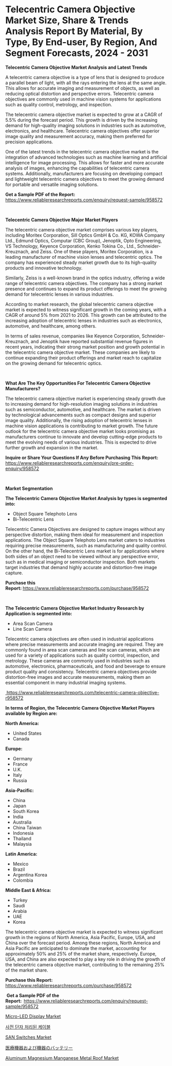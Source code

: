 <p><h1>Telecentric Camera Objective Market Size, Share & Trends Analysis Report By Material, By Type, By End-user, By Region, And Segment Forecasts, 2024 - 2031</h1></p><p><strong>Telecentric Camera Objective Market Analysis and Latest Trends</strong></p>
<p><p>A telecentric camera objective is a type of lens that is designed to produce a parallel beam of light, with all the rays entering the lens at the same angle. This allows for accurate imaging and measurement of objects, as well as reducing optical distortion and perspective errors. Telecentric camera objectives are commonly used in machine vision systems for applications such as quality control, metrology, and inspection.</p><p>The telecentric camera objective market is expected to grow at a CAGR of 5.5% during the forecast period. This growth is driven by the increasing demand for high-quality imaging solutions in industries such as automotive, electronics, and healthcare. Telecentric camera objectives offer superior image quality and measurement accuracy, making them preferred for precision applications.</p><p>One of the latest trends in the telecentric camera objective market is the integration of advanced technologies such as machine learning and artificial intelligence for image processing. This allows for faster and more accurate analysis of images, enhancing the capabilities of telecentric camera systems. Additionally, manufacturers are focusing on developing compact and lightweight telecentric camera objectives to meet the growing demand for portable and versatile imaging solutions.</p></p>
<p><strong>Get a Sample PDF of the Report:&nbsp;</strong> <a href="https://www.reliableresearchreports.com/enquiry/request-sample/958572">https://www.reliableresearchreports.com/enquiry/request-sample/958572</a></p>
<p>&nbsp;</p>
<p><strong>Telecentric Camera Objective Major Market Players</strong></p>
<p><p>The telecentric camera objective market comprises various key players, including Moritex Corporation, Sill Optics GmbH & Co. KG, KOWA Company Ltd., Edmund Optics, Computar (CBC Group), Jenoptik, Opto Engineering, VS Technology, Keyence Corporation, Kenko Tokina Co., Ltd., Schneider-Kreuznach, and Zeiss. One of these players, Moritex Corporation, is a leading manufacturer of machine vision lenses and telecentric optics. The company has experienced steady market growth due to its high-quality products and innovative technology. </p><p>Similarly, Zeiss is a well-known brand in the optics industry, offering a wide range of telecentric camera objectives. The company has a strong market presence and continues to expand its product offerings to meet the growing demand for telecentric lenses in various industries. </p><p>According to market research, the global telecentric camera objective market is expected to witness significant growth in the coming years, with a CAGR of around 5% from 2021 to 2026. This growth can be attributed to the increasing adoption of telecentric lenses in industries such as electronics, automotive, and healthcare, among others.</p><p>In terms of sales revenue, companies like Keyence Corporation, Schneider-Kreuznach, and Jenoptik have reported substantial revenue figures in recent years, indicating their strong market position and growth potential in the telecentric camera objective market. These companies are likely to continue expanding their product offerings and market reach to capitalize on the growing demand for telecentric optics.</p></p>
<p>&nbsp;</p>
<p><strong>What Are The Key Opportunities For Telecentric Camera Objective Manufacturers?</strong></p>
<p><p>The telecentric camera objective market is experiencing steady growth due to increasing demand for high-resolution imaging solutions in industries such as semiconductor, automotive, and healthcare. The market is driven by technological advancements such as compact designs and superior image quality. Additionally, the rising adoption of telecentric lenses in machine vision applications is contributing to market growth. The future outlook for the telecentric camera objective market looks promising as manufacturers continue to innovate and develop cutting-edge products to meet the evolving needs of various industries. This is expected to drive further growth and expansion in the market.</p></p>
<p><strong>Inquire or Share Your Questions If Any Before Purchasing This Report:</strong> <a href="https://www.reliableresearchreports.com/enquiry/pre-order-enquiry/958572">https://www.reliableresearchreports.com/enquiry/pre-order-enquiry/958572</a></p>
<p>&nbsp;</p>
<p><strong>Market Segmentation</strong></p>
<p><strong>The Telecentric Camera Objective Market Analysis by types is segmented into:</strong></p>
<p><ul><li>Object Square Telephoto Lens</li><li>Bi-Telecentric Lens</li></ul></p>
<p><p>Telecentric Camera Objectives are designed to capture images without any perspective distortion, making them ideal for measurement and inspection applications. The Object Square Telephoto Lens market caters to industries requiring precise measurements, such as manufacturing and quality control. On the other hand, the Bi-Telecentric Lens market is for applications where both sides of an object need to be viewed without any perspective error, such as in medical imaging or semiconductor inspection. Both markets target industries that demand highly accurate and distortion-free image capture.</p></p>
<p><strong>Purchase this Report:&nbsp;</strong><a href="https://www.reliableresearchreports.com/purchase/958572">https://www.reliableresearchreports.com/purchase/958572</a></p>
<p>&nbsp;</p>
<p><strong>The Telecentric Camera Objective Market Industry Research by Application is segmented into:</strong></p>
<p><ul><li>Area Scan Camera</li><li>Line Scan Camera</li></ul></p>
<p><p>Telecentric camera objectives are often used in industrial applications where precise measurements and accurate imaging are required. They are commonly found in area scan cameras and line scan cameras, which are used for a variety of applications such as quality control, inspection, and metrology. These cameras are commonly used in industries such as automotive, electronics, pharmaceuticals, and food and beverage to ensure product quality and consistency. Telecentric camera objectives provide distortion-free images and accurate measurements, making them an essential component in many industrial imaging systems.</p></p>
<p><a href="https://www.reliableresearchreports.com/telecentric-camera-objective-r958572">&nbsp;https://www.reliableresearchreports.com/telecentric-camera-objective-r958572</a></p>
<p><strong>In terms of Region, the Telecentric Camera Objective Market Players available by Region are:</strong></p>
<p>
    <p> <strong> North America: </strong>
        <ul>
            <li>United States</li>
            <li>Canada</li>
        </ul>
        </p> 
    <p> <strong> Europe: </strong>
        <ul>
            <li>Germany</li>
            <li>France</li>
            <li>U.K.</li>
            <li>Italy</li>
            <li>Russia</li>
        </ul>
        </p> 
    <p> <strong> Asia-Pacific: </strong>
        <ul>
            <li>China</li>
            <li>Japan</li>
            <li>South Korea</li>
            <li>India</li>
            <li>Australia</li>
            <li>China Taiwan</li>
            <li>Indonesia</li>
            <li>Thailand</li>
            <li>Malaysia</li>
        </ul>
        </p> 
    <p> <strong> Latin America: </strong>
        <ul>
            <li>Mexico</li>
            <li>Brazil</li>
            <li>Argentina Korea</li>
            <li>Colombia</li>
        </ul>
        </p> 
    <p> <strong> Middle East & Africa: </strong>
        <ul>
            <li>Turkey</li>
            <li>Saudi</li>
            <li>Arabia</li>
            <li>UAE</li>
            <li>Korea</li>
        </ul>
    </p>
    </p>
<p><p>The telecentric camera objective market is expected to witness significant growth in the regions of North America, Asia Pacific, Europe, USA, and China over the forecast period. Among these regions, North America and Asia Pacific are anticipated to dominate the market, accounting for approximately 50% and 25% of the market share, respectively. Europe, USA, and China are also expected to play a key role in driving the growth of the telecentric camera objective market, contributing to the remaining 25% of the market share.</p></p>
<p><strong>Purchase this Report: </strong><a href="https://www.reliableresearchreports.com/purchase/958572">https://www.reliableresearchreports.com/purchase/958572</a></p>
<p>&nbsp;<strong>Get a Sample PDF of the Report:&nbsp;&nbsp;</strong><a href="https://www.reliableresearchreports.com/enquiry/request-sample/958572">https://www.reliableresearchreports.com/enquiry/request-sample/958572</a></p>
<p><strong></strong></p>
<p><p><a href="https://issuu.com/reportprime-2/docs/micro-led-display-market-size-2030._03b74fc2f29fef">Micro-LED Display Market</a></p><p><a href="https://github.com/laholand/Market-Research-Report-List-6/blob/main/3449243108264.md">사전 단자 처리된 케이블</a></p><p><a href="https://github.com/luckyshygirl/Market-Research-Report-List-6/blob/main/san-switches-market.md">SAN Switches Market</a></p><p><a href="https://github.com/mohamedbakry57/Market-Research-Report-List-5/blob/main/990443087376.md">医療機器および機器のバッテリー</a></p><p><a href="https://github.com/vimar16th/Market-Research-Report-List-6/blob/main/aluminum-magnesium-manganese-metal-roof-market.md">Aluminum Magnesium Manganese Metal Roof Market</a></p></p>